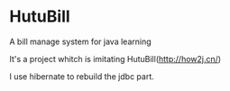 # HutuBill
A bill manage system for java learning

It's a project whitch is imitating HutuBill(http://how2j.cn/)

I use hibernate to rebuild the jdbc part.
